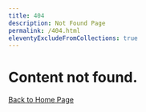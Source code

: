 ```yaml
---
title: 404
description: Not Found Page
permalink: /404.html
eleventyExcludeFromCollections: true
---
```

# Content not found.

[Back to Home Page](/)
